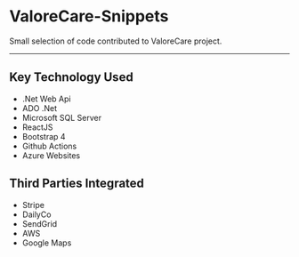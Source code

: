 # ValoreCare-Snippets

Small selection of code contributed to ValoreCare project.

---

## Key Technology Used

- .Net Web Api
- ADO .Net
- Microsoft SQL Server
- ReactJS
- Bootstrap 4
- Github Actions
- Azure Websites

## Third Parties Integrated

- Stripe
- DailyCo
- SendGrid
- AWS
- Google Maps
